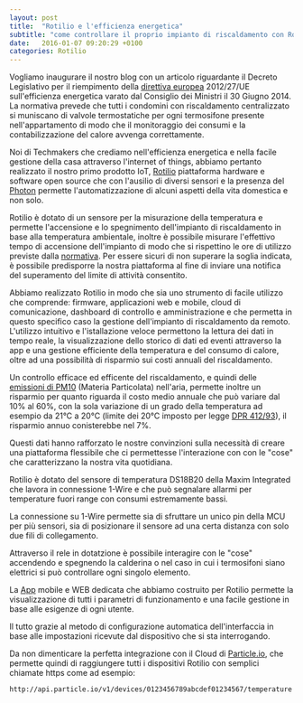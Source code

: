 ```yaml
---
layout: post
title:  "Rotilio e l'efficienza energetica"
subtitle: "come controllare il proprio impianto di riscaldamento con Rotilio"
date:   2016-01-07 09:20:29 +0100
categories: Rotilio
---
```




Vogliamo inaugurare il nostro blog con un articolo riguardante il Decreto Legislativo per il riempimento della [direttiva europea](http://www.formazione.enea.it/documents/direttiva_2012_27_UE.pdf) 2012/27/UE sull'efficienza energetica varato dal Consiglio dei Ministri il 30 Giugno 2014.
La normativa prevede che tutti i condomini con riscaldamento centralizzato si muniscano di valvole termostatiche per ogni termosifone presente nell'appartamento di modo che il monitoraggio dei consumi e la contabilizzazione del calore avvenga correttamente.


Noi di Techmakers che crediamo nell'efficienza energetica e nella facile gestione della casa attraverso l'internet of things, abbiamo pertanto realizzato il nostro primo prodotto IoT, [Rotilio](http://techmakers.io/rotilio.html) piattaforma hardware e software open source che con l'ausilio di diversi sensori e la presenza del [Photon](https://www.particle.io) permette l'automatizzazione di alcuni aspetti della vita domestica e non solo.

Rotilio è dotato di un sensore per la misurazione della temperatura e permette l'accensione e lo spegnimento dell'impianto di riscaldamento in base alla temperatura ambientale, inoltre è possibile misurare l'effettivo tempo di accensione dell'impianto di modo che si rispettino le ore di utilizzo previste dalla [normativa](http://www.intrage.it/Casa/riscaldamento_periodi_e_orari_di_accensione#).
Per essere sicuri di non superare la soglia indicata, è possibile predisporre la nostra piattaforma al fine di inviare una notifica del superamento del limite di attività consentito.


Abbiamo realizzato Rotilio in modo che sia uno strumento di facile utilizzo che comprende: firmware, applicazioni web e mobile, cloud di comunicazione, dashboard di controllo e amministrazione e che permetta in questo specifico caso la gestione dell'impianto di riscaldamento da remoto. L'utilizzo intuitivo e l'istallazione veloce permettono la lettura dei dati in tempo reale, la visualizzazione dello storico di dati ed eventi attraverso la app e una gestione efficiente della temperatura e del consumo di calore, oltre ad una possibilità di risparmio sui costi annuali del riscaldamento. 

Un controllo efficace ed efficente del riscaldamento, e quindi delle  [emissioni di PM10](http://www.meccanismo.it/termotecnica/emissioni-inquinanti-impianti-di-riscaldamento-domestico-pellet-legna-cippato/) (Materia Particolata) nell'aria, permette inoltre un risparmio per quanto riguarda il costo medio annuale che può variare dal 10% al 60%, con la sola variazione di un grado della temperatura ad esempio da 21°C a 20°C (limite dei 20°C imposto per legge [DPR 412/93](http://efficienzaenergetica.acs.enea.it/doc/dpr412-93.pdf)), il risparmio annuo conisterebbe nel 7%. 

Questi dati hanno rafforzato le nostre convinzioni sulla necessità di creare una piattaforma flessibile che ci permettesse l'interazione con con le "cose" che caratterizzano la nostra vita quotidiana.

Rotilio è dotato del sensore di temperatura DS18B20 della Maxim Integrated che lavora in connessione 1-Wire e che può segnalare allarmi per temperature fuori range con consumi estremamente bassi.

La connessione su 1-Wire permette sia di sfruttare un unico pin della MCU per più sensori, sia di posizionare il sensore ad una certa distanza con solo due fili di collegamento.

Attraverso il rele in dotatzione è possibile interagire con le "cose" accendendo e spegnendo la calderina o nel caso in cui i termosifoni siano elettrici si può controllare ogni singolo elemento.

La [App](http://rotilio.cc/#/home) mobile e WEB dedicata che abbiamo costruito per Rotilio permette la visualizzazione di tutti i parametri di funzionamento e una facile gestione in base alle esigenze di ogni utente.

Il tutto grazie al metodo di configurazione automatica dell'interfaccia in base alle impostazioni ricevute dal dispositivo che si sta interrogando.

Da non dimenticare la perfetta integrazione con il Cloud di [Particle.io](https://www.particle.io), che permette quindi di raggiungere tutti i dispositivi Rotilio con semplici chiamate https come ad esempio:

```
http://api.particle.io/v1/devices/0123456789abcdef01234567/temperature
```







